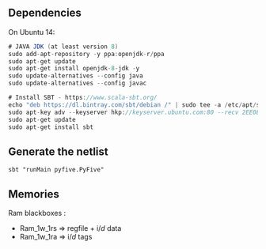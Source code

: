 ## Dependencies

On Ubuntu 14:

```scala
# JAVA JDK (at least version 8)
sudo add-apt-repository -y ppa:openjdk-r/ppa
sudo apt-get update
sudo apt-get install openjdk-8-jdk -y
sudo update-alternatives --config java
sudo update-alternatives --config javac

# Install SBT - https://www.scala-sbt.org/
echo "deb https://dl.bintray.com/sbt/debian /" | sudo tee -a /etc/apt/sources.list.d/sbt.list
sudo apt-key adv --keyserver hkp://keyserver.ubuntu.com:80 --recv 2EE0EA64E40A89B84B2DF73499E82A75642AC823
sudo apt-get update
sudo apt-get install sbt
```

## Generate the netlist 

```
sbt "runMain pyfive.PyFive"
```

## Memories

Ram blackboxes : 
- Ram_1w_1rs => regfile + i$/d$ data
- Ram_1w_1ra => i$/d$ tags

